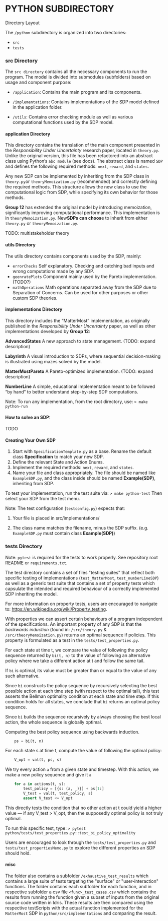 # PYTHON SUBDIRECTORY
Directory Layout

The `/python` subdirectory is organized into two directories:

- `src`
- `tests`

### src Directory

The `src directory` contains all the necessary components to run the program. The model is divided into submodules (subfolders) based on usage and component purpose:

- `/application`: Contains the main program and its components.

- `/implementations`: Contains implementations of the SDP model defined in the application folder.
- `/utils`: Contains error checking module as well as various computational functions used by the SDP model.

#### application Directory

This directory contains the translation of the main component presented in the *Responsibility Under Uncertainty* research paper, located in `theory.py`. Unlike the original version, this file has been refactored into an abstract class using Python’s `abc module` (see docs). The abstract class is named `SDP` and defines the following required methods: `next`, `reward`, and `states`.

Any new SDP can be implemented by inheriting from the SDP class in `theory.py`or `theoryMemoization.py` (recommended) and correctly defining the required methods. This structure allows the new class to use the computational logic from SDP, while specifying its own behavior for those methods.

**Group 12** has extended the original model by introducing memoization, significantly improving computational performance. This implementation is in `theoryMemoization.py`. New**SDPs can choos**e to inherit from either `theory.py` or `theoryMemoization.py`.


TODO: multistakeholder theory


#### utils Directory
The utils directory contains components used by the SDP, mainly:
- `errorChecks`
Self explanatory. Checking and catching bad inputs and wrong computations made by any SDP.
- `geenratePlots`
Component mainly used by the Pareto implementation.  (TODO?)
- `mathOperations`
Math operations separated away from the SDP due to Separation of Concerns. Can be used for other purposes or other custom SDP theories.


#### implementations Directory

This directory includes the “MatterMost” implementation, as originally published in the *Responsibility Under Uncertainty* paper, as well as other implementations developed by **Group 12**:

**AdvancedStates**
A new approach to state management. (TODO: expand description)

**Labyrinth**
A visual introduction to SDPs, where sequential decision-making is illustrated using mazes solved by the model.

**MatterMostPareto**
A Pareto-optimized implementation. (TODO: expand description)

**NumberLine**
A simple, educational implementation meant to be followed “by hand” to better understand step-by-step SDP computations.

Note: To run any implementation, from the root directory, use:
    `> make python-run`

#### How to solve an SDP:

TODO



#### Creating Your Own SDP

1. Start with `SpecificationTemplate.py` as a base. Rename the default class **Specification** to match your new SDP.
2. Define the relevant State and Action Enums.
3. Implement the required methods: `next`, `reward`, and `states`.
4. Name your file and class appropriately. The file should be named like `ExampleSDP.py`, and the class inside should be named **Example(SDP)**, inheriting from SDP.

To test your implementation, run the test suite via:
`> make python-test`
Then select your SDP from the test menu.

Note: The test configuration (`testconfig.py`) expects that:

1. Your file is placed in src/implementations/

2. The class name matches the filename, minus the SDP suffix. (e.g. `ExampleSDP.py` must contain class **Example(SDP)**)

### tests Directory
Note: `pytest` is required for the tests to work properly. See repository root README or `requirements.txt`.

The test directory contains a set of files "testing suites" that reflect both specific testing of implementations (`test_MatterMost`, `test_numberLineSDP`) as well as a generic test suite that contains a set of property tests which capsulate the intended and required behaviour of a correctly implemented SDP inheriting the model.

For more information on property tests, users are encouraged to navigate to: https://en.wikipedia.org/wiki/Property_testing.

With properties we can assert certain behaviours of a program independent of the specifications. An important property of any SDP is that the *backwards induction* (found in: `/src/theory.py` & `/src/theoryMemoization.py`) returns an optimal sequence if policies. This property is formulated as a test in the `tests/test_properties.py`. 

For each state at time t, we compare the value of following the policy sequence returned by `bi(t, n)` to the value of following an alternative policy where we take a different action at t and follow the same tail. 

If `bi` is optimal, its value must be greater than or equal to the value of any such alternative.

Since `bi` constructs the policy sequence by recursively selecting the best possible action at each time step (with respect to the optimal tail), this test asserts the Bellman optimality condition at each state and time step. If this condition holds for all states, we conclude that `bi` returns an optimal policy sequence.

Since `bi` builds the sequence recursively by always choosing the best local action, the whole sequence is globally optimal.

Computing the best policy sequence using backwards induction.
```python
    ps = bi(t, n)
```
For each state s at time t, compute the value of following the optimal policy:
```python
    V_opt = val(t, ps, s)
```
We try every action `a` from a given state and timestep. With this action, we make a new policy sequence and give it `a`

```python
    for a in actions(t, s):
        test_policy = [{s: (a, _)}] + ps[1:]
        V_test = val(t, test_policy, s)
        assert V_test <= V_opt
```

This directly tests the condition that no other action at t could yield a higher value — if any V_test > V_opt, then the supposedly optimal policy is not truly optimal.

To run this specific test, type:
 `> pytest python/tests/test_properties.py::test_bi_policy_optimality`

Users are encouraged to look through the `tests/test_properties.py` and `tests/test_propertiesMemo.py` to explore the different properties an SDP should hold.


#### misc

The folder also contains a subfolder `/exhaustive_test_results` which contains a large suite of tests targeting the "surface" or "user-interaction" functions. The folder contains each subfolder for each function, and in respective subfolder a csv file `<func>_test_cases.csv` which contains the results from running the function given a subset of inputs from the original source code written in Idris. These results are then compared using the respective testScripts with the actual function implemented for the `MatterMost` SDP in `python/src/implementations` and comparing the result.